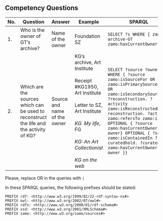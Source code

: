 ## Competency Questions

| No. | Question | Answer  | Example                                       | SPARQL |
|-----|-----------------------------------|----------------------------|------------------------------------------------------------------------------------------------------------------------------------------------------|---------------------------------------------------------------------------------------------------------------------------------------------------------------------------------------------------------------------------------------------------------------------------------------------------------|
| 1.  | Who is the owner of GT’s archive?    | Name of the owner       | Foundation SZ   | ``` SELECT ?s WHERE { zamo:i-archive-GT zamo:hasCurrentOwner ?s} ```       |
| 2.  | Which are the sources which can be used to reconstruct the life and the activity of KG? | Source and name of the owner | KG’s archive, Art Institute <br><br> Receipt  #KG1950,  Art  Institute <br><br>  Letter  to  SZ,  Art Institute <br><br> <i>KG. My life</i>, FG <br><br> <i>KG: An Art Collectionist</i> <br><br> <i>KG on the web</i> | ``` SELECT ?source ?owner WHERE { ?source zamo:isSourceFor OR zamo:isPrimarySourceFor OR zamo:isSecondarySourceFor ?reconstruction. ?activity zamo:isReconstructedBy ?reconstruction. ?activity zamo:refersTo zamo:ii-KG. OPTIONAL { ?source zamo:hasCurrentOwner ?owner} OPTIONAL { ?source zamo:isContainedIn ?curatedhold. ?curatedhold zamo:hasCurrentOwner ?owner }} ``` |

Please, replace OR in the queries with `|`

In these SPARQL queries, the following prefixes should be stated:
```
PREFIX rdf: <http://www.w3.org/1999/02/22-rdf-syntax-ns#>
PREFIX owl: <http://www.w3.org/2002/07/owl#>
PREFIX rdfs: <http://www.w3.org/2000/01/rdf-schema#>
PREFIX xsd: <http://www.w3.org/2001/XMLSchema#>
PREFIX zamo: <http://www.w3.org/zamo/sources#>
```
